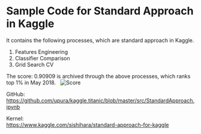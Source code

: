 Sample Code for Standard Approach in Kaggle
===
It contains the following processes, which are standard approach in Kaggle.

1. Features Engineering
1. Classifier Comparison
1. Grid Search CV

The score: 0.90909 is archived through the above processes, which ranks top 1% in May 2018.  
<img src="https://github.com/upura/kaggle.titanic/blob/img/img/score.PNG" alt="Score" title="ScoreImg">

GitHub:  
https://github.com/upura/kaggle.titanic/blob/master/src/StandardApproach.ipynb

Kernel:  
https://www.kaggle.com/sishihara/standard-approach-for-kaggle
